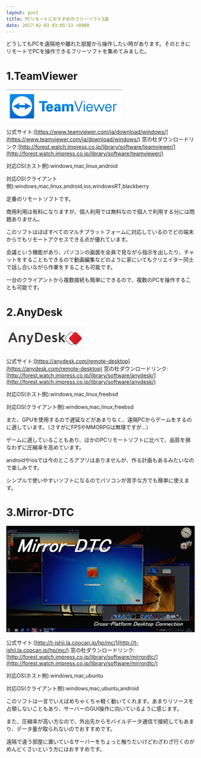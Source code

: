 ```yaml
---
layout: post
title: PCリモートにおすすめのフリーソフト3選
date: 2017-02-03 03:05:13 +0900
---
```


どうしてもPCを遠隔地や離れた部屋から操作したい時があります。そのときにリモートでPCを操作できるフリーソフトを集めてみました。

1.TeamViewer
============

![](images/2017/02/teamviewer.png)

公式サイト:[https://www.teamviewer.com/ja/download/windows/](https://www.teamviewer.com/ja/download/windows/) 窓の杜ダウンロードリンク:[http://forest.watch.impress.co.jp/library/software/teamviewer/](http://forest.watch.impress.co.jp/library/software/teamviewer/)

対応OS(ホスト側):windows,mac,linux,android

対応OS(クライアント側):windows,mac,linux,android,ios,windowsRT,blackberry

定番のリモートソフトです。

商用利用は有料になりますが、個人利用では無料なので個人で利用する分には問題ありません。

このソフトはほぼすべてのマルチプラットフォームに対応しているのでどの端末からでもリモートアクセスできる点が優れています。

会議という機能があり、パソコンの画面を全員で見ながら指示を出したり、チャットをすることもできるので動画編集などのように家にいてもクリエイター同士で話し合いながら作業をすることも可能です。

一台のクライアントから複数接続も簡単にできるので、複数のPCを操作することも可能です。

2.AnyDesk
=========

![](images/2017/02/anydesk.png)

公式サイト:[https://anydesk.com/remote-desktop](https://anydesk.com/remote-desktop) 窓の杜ダウンロードリンク:[http://forest.watch.impress.co.jp/library/software/anydesk/](http://forest.watch.impress.co.jp/library/software/anydesk/)

対応OS(ホスト側):windows,mac,linux,freebsd

対応OS(クライアント側):windows,mac,linux,freebsd

また、GPUを使用するので遅延などがあまりなく、遠隔PCからゲームをするのに適しています。（さすがにFPSやMMORPGは無理ですが...）

ゲームに適していることもあり、ほかのPCリモートソフトに比べて、品質を損なわずに圧縮率を高めています。

androidやiosでは今のところアプリはありませんが、作る計画もあるみたいなので楽しみです。

シンプルで使いやすいソフトになるのでパソコンが苦手な方でも簡単に使えます。

3.Mirror-DTC
============

![](images/2017/02/mirror-dtc.png)

公式サイト:[http://t-ishii.la.coocan.jp/hp/mc/](http://t-ishii.la.coocan.jp/hp/mc/) 窓の杜ダウンロードリンク:[http://forest.watch.impress.co.jp/library/software/mirrordtc/](http://forest.watch.impress.co.jp/library/software/mirrordtc/)

対応OS(ホスト側):windows,mac,ubuntu

対応OS(クライアント側):windows,mac,ubuntu,android

このソフトは一言でいえばめちゃくちゃ軽く動いてくれます。あまりリソースを占領しないこともあり、サーバーのGUI操作に向いているように感じます。

また、圧縮率が高い方なので、外出先からモバイルデータ通信で接続してもあまり、データ量が取られないのでおすすめです。

遠隔で違う部屋に置いているサーバーをちょっと触りたいけどわざわざ行くのがめんどくさいという方にはおすすめです。

